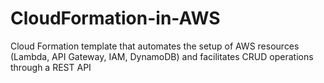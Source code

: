 # CloudFormation-in-AWS
Cloud Formation template that automates the setup of AWS resources (Lambda, API Gateway, IAM, DynamoDB) and facilitates CRUD operations through a REST API
